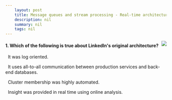 ```yaml
---
    layout: post
    title: Message queues and stream processing - Real-time architectures in practice
    description: nil
    summary: nil
    tags: nil
---
```



 <a target="_blank" href="https://docs.microsoft.com/en-us/learn/modules/cmu-message-queues-streams/6-examples/"><i class="fas fa-external-link-alt"></i> </a>
 <img align="right" src="https://docs.microsoft.com/en-us/learn/achievements/cmu-cloud-developer/message-queues-stream-processing.svg">
####  1. Which of the following is true about LinkedIn's original architecture?


<i class='far fa-square'></i> &nbsp;&nbsp;It was log oriented.

<i class='fas fa-check-square' style='color: Dodgerblue;'></i> &nbsp;&nbsp;It uses all-to-all communication between production services and back-end databases.

<i class='far fa-square'></i> &nbsp;&nbsp;Cluster membership was highly automated.

<i class='far fa-square'></i> &nbsp;&nbsp;Insight was provided in real time using online analysis.
<br />
<br />
<br />
